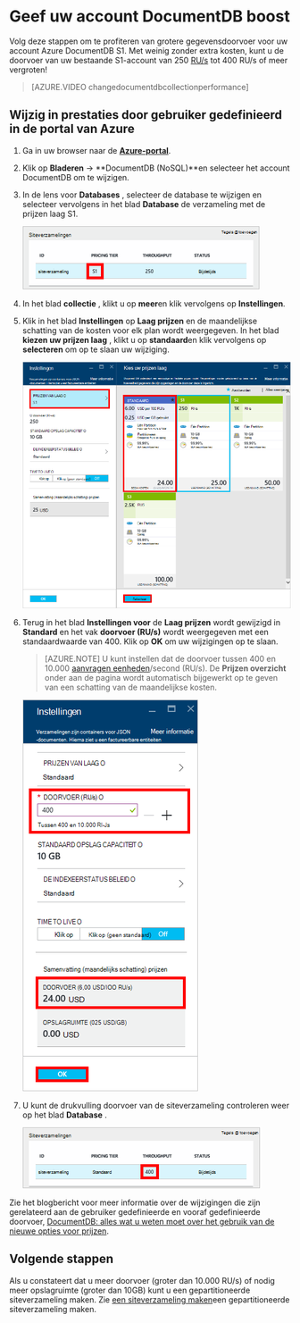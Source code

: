 <properties 
    pageTitle="Geef uw account DocumentDB S1 boost | Microsoft Azure" 
    description="Maak gebruik van grotere gegevensdoorvoer in uw account DocumentDB S1 door enkele eenvoudige wijzigingen in de portal van Azure." 
    services="documentdb" 
    authors="mimig1" 
    manager="jhubbard" 
    editor="monicar" 
    documentationCenter=""/>

<tags 
    ms.service="documentdb" 
    ms.workload="data-services" 
    ms.tgt_pltfrm="na" 
    ms.devlang="na" 
    ms.topic="article" 
    ms.date="08/25/2016" 
    ms.author="mimig"/>

# <a name="supercharge-your-documentdb-account"></a>Geef uw account DocumentDB boost

Volg deze stappen om te profiteren van grotere gegevensdoorvoer voor uw account Azure DocumentDB S1. Met weinig zonder extra kosten, kunt u de doorvoer van uw bestaande S1-account van 250 [RU/s](documentdb-request-units.md) tot 400 RU/s of meer vergroten!  

> [AZURE.VIDEO changedocumentdbcollectionperformance]

## <a name="change-to-user-defined-performance-in-the-azure-portal"></a>Wijzig in prestaties door gebruiker gedefinieerd in de portal van Azure

1. Ga in uw browser naar de [**Azure-portal**](https://portal.azure.com). 
2. Klik op **Bladeren** -> **DocumentDB (NoSQL)**en selecteer het account DocumentDB om te wijzigen.   
3. In de lens voor **Databases** , selecteer de database te wijzigen en selecteer vervolgens in het blad **Database** de verzameling met de prijzen laag S1.

      ![Schermafbeelding van het blad Database met een verzameling S1](./media/documentdb-supercharge-your-account/documentdb-change-performance-S1.png)

4. In het blad **collectie** , klikt u op **meer**en klik vervolgens op **Instellingen**.   
5. Klik in het blad **Instellingen** op **Laag prijzen** en de maandelijkse schatting van de kosten voor elk plan wordt weergegeven. In het blad **kiezen uw prijzen laag** , klikt u op **standaard**en klik vervolgens op **selecteren** om op te slaan uw wijziging.

      ![Schermafbeelding van de DocumentDB-instellingen en kies uw prijzen laag bladen](./media/documentdb-supercharge-your-account/documentdb-change-performance.png)

6. Terug in het blad **Instellingen voor** de **Laag prijzen** wordt gewijzigd in **Standard** en het vak **doorvoer (RU/s)** wordt weergegeven met een standaardwaarde van 400. Klik op **OK** om uw wijzigingen op te slaan. 

    > [AZURE.NOTE] U kunt instellen dat de doorvoer tussen 400 en 10.000 [aanvragen eenheden](../articles/documentdb/documentdb-request-units.md)/second (RU/s). De **Prijzen overzicht** onder aan de pagina wordt automatisch bijgewerkt op te geven van een schatting van de maandelijkse kosten.
    
    ![Schermafbeelding van het instellingen blad laat zien waar de doorvoercapaciteit wijzigen](./media/documentdb-supercharge-your-account/documentdb-change-performance-set-thoughput.png)

8. U kunt de drukvulling doorvoer van de siteverzameling controleren weer op het blad **Database** . 

    ![Schermafbeelding van het blad Database met gewijzigde siteverzameling](./media/documentdb-supercharge-your-account/documentdb-change-performance-confirmation.png)

Zie het blogbericht voor meer informatie over de wijzigingen die zijn gerelateerd aan de gebruiker gedefinieerde en vooraf gedefinieerde doorvoer, [DocumentDB: alles wat u weten moet over het gebruik van de nieuwe opties voor prijzen](https://azure.microsoft.com/blog/documentdb-use-the-new-pricing-options-on-your-existing-collections/).

## <a name="next-steps"></a>Volgende stappen

Als u constateert dat u meer doorvoer (groter dan 10.000 RU/s) of nodig meer opslagruimte (groter dan 10GB) kunt u een gepartitioneerde siteverzameling maken. Zie [een siteverzameling maken](documentdb-create-collection.md)een gepartitioneerde siteverzameling maken.